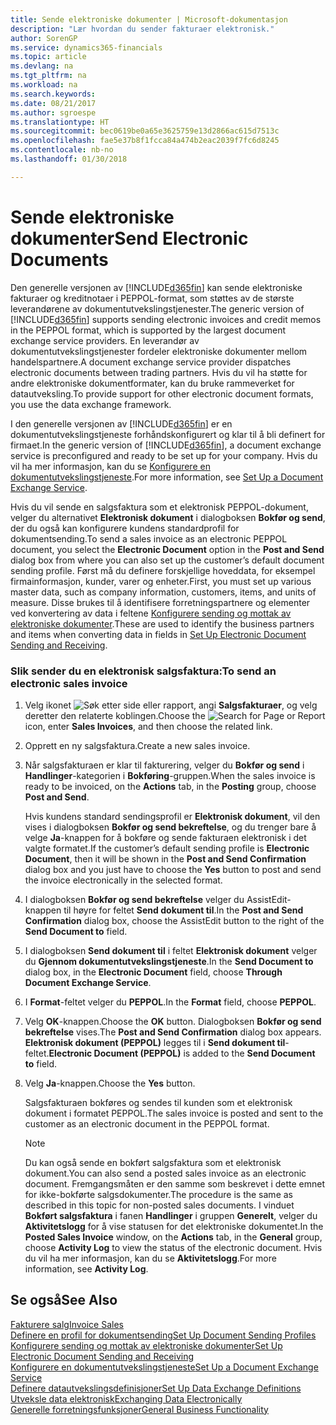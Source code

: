 ```yaml
---
title: Sende elektroniske dokumenter | Microsoft-dokumentasjon
description: "Lær hvordan du sender fakturaer elektronisk."
author: SorenGP
ms.service: dynamics365-financials
ms.topic: article
ms.devlang: na
ms.tgt_pltfrm: na
ms.workload: na
ms.search.keywords: 
ms.date: 08/21/2017
ms.author: sgroespe
ms.translationtype: HT
ms.sourcegitcommit: bec0619be0a65e3625759e13d2866ac615d7513c
ms.openlocfilehash: fae5e37b8f1fcca84a474b2eac2039f7fc6d8245
ms.contentlocale: nb-no
ms.lasthandoff: 01/30/2018

---
```

# <a name="send-electronic-documents"></a><span data-ttu-id="2296c-103">Sende elektroniske dokumenter</span><span class="sxs-lookup"><span data-stu-id="2296c-103">Send Electronic Documents</span></span>
<span data-ttu-id="2296c-104">Den generelle versjonen av [!INCLUDE[d365fin](includes/d365fin_md.md)] kan sende elektroniske fakturaer og kreditnotaer i PEPPOL-format, som støttes av de største leverandørene av dokumentutvekslingstjenester.</span><span class="sxs-lookup"><span data-stu-id="2296c-104">The generic version of [!INCLUDE[d365fin](includes/d365fin_md.md)] supports sending electronic invoices and credit memos in the PEPPOL format, which is supported by the largest document exchange service providers.</span></span> <span data-ttu-id="2296c-105">En leverandør av dokumentutvekslingstjenester fordeler elektroniske dokumenter mellom handelspartnere.</span><span class="sxs-lookup"><span data-stu-id="2296c-105">A document exchange service provider dispatches electronic documents between trading partners.</span></span> <span data-ttu-id="2296c-106">Hvis du vil ha støtte for andre elektroniske dokumentformater, kan du bruke rammeverket for datautveksling.</span><span class="sxs-lookup"><span data-stu-id="2296c-106">To provide support for other electronic document formats, you use the data exchange framework.</span></span>  

 <span data-ttu-id="2296c-107">I den generelle versjonen av [!INCLUDE[d365fin](includes/d365fin_md.md)] er en dokumentutvekslingstjeneste forhåndskonfigurert og klar til å bli definert for firmaet.</span><span class="sxs-lookup"><span data-stu-id="2296c-107">In the generic version of [!INCLUDE[d365fin](includes/d365fin_md.md)], a document exchange service is preconfigured and ready to be set up for your company.</span></span> <span data-ttu-id="2296c-108">Hvis du vil ha mer informasjon, kan du se [Konfigurere en dokumentutvekslingstjeneste](across-how-to-set-up-a-document-exchange-service.md).</span><span class="sxs-lookup"><span data-stu-id="2296c-108">For more information, see [Set Up a Document Exchange Service](across-how-to-set-up-a-document-exchange-service.md).</span></span>  

 <span data-ttu-id="2296c-109">Hvis du vil sende en salgsfaktura som et elektronisk PEPPOL-dokument, velger du alternativet **Elektronisk dokument** i dialogboksen **Bokfør og send**, der du også kan konfigurere kundens standardprofil for dokumentsending.</span><span class="sxs-lookup"><span data-stu-id="2296c-109">To send a sales invoice as an electronic PEPPOL document, you select the **Electronic Document** option in the **Post and Send** dialog box from where you can also set up the customer’s default document sending profile.</span></span> <span data-ttu-id="2296c-110">Først må du definere forskjellige hoveddata, for eksempel firmainformasjon, kunder, varer og enheter.</span><span class="sxs-lookup"><span data-stu-id="2296c-110">First, you must set up various master data, such as company information, customers, items, and units of measure.</span></span> <span data-ttu-id="2296c-111">Disse brukes til å identifisere forretningspartnere og elementer ved konvertering av data i feltene [Konfigurere sending og mottak av elektroniske dokumenter](across-how-to-set-up-electronic-document-sending-and-receiving.md).</span><span class="sxs-lookup"><span data-stu-id="2296c-111">These are used to identify the business partners and items when converting data in fields in [Set Up Electronic Document Sending and Receiving](across-how-to-set-up-electronic-document-sending-and-receiving.md).</span></span>  

### <a name="to-send-an-electronic-sales-invoice"></a><span data-ttu-id="2296c-112">Slik sender du en elektronisk salgsfaktura:</span><span class="sxs-lookup"><span data-stu-id="2296c-112">To send an electronic sales invoice</span></span>  

1.  <span data-ttu-id="2296c-113">Velg ikonet ![Søk etter side eller rapport](media/ui-search/search_small.png "Søk etter side eller rapport"), angi **Salgsfakturaer**, og velg deretter den relaterte koblingen.</span><span class="sxs-lookup"><span data-stu-id="2296c-113">Choose the ![Search for Page or Report](media/ui-search/search_small.png "Search for Page or Report icon") icon, enter **Sales Invoices**, and then choose the related link.</span></span>  

2.  <span data-ttu-id="2296c-114">Opprett en ny salgsfaktura.</span><span class="sxs-lookup"><span data-stu-id="2296c-114">Create a new sales invoice.</span></span>  

3.  <span data-ttu-id="2296c-115">Når salgsfakturaen er klar til fakturering, velger du **Bokfør og send** i **Handlinger**-kategorien i **Bokføring**-gruppen.</span><span class="sxs-lookup"><span data-stu-id="2296c-115">When the sales invoice is ready to be invoiced, on the **Actions** tab, in the **Posting** group, choose **Post and Send**.</span></span>  

     <span data-ttu-id="2296c-116">Hvis kundens standard sendingsprofil er **Elektronisk dokument**, vil den vises i dialogboksen **Bokfør og send bekreftelse**, og du trenger bare å velge **Ja**-knappen for å bokføre og sende fakturaen elektronisk i det valgte formatet.</span><span class="sxs-lookup"><span data-stu-id="2296c-116">If the customer’s default sending profile is **Electronic Document**, then it will be shown in the **Post and Send Confirmation** dialog box and you just have to choose the **Yes** button to post and send the invoice electronically in the selected format.</span></span>  

4.  <span data-ttu-id="2296c-117">I dialogboksen **Bokfør og send bekreftelse** velger du AssistEdit-knappen til høyre for feltet **Send dokument til**.</span><span class="sxs-lookup"><span data-stu-id="2296c-117">In the **Post and Send Confirmation** dialog box, choose the AssistEdit button to the right of the **Send Document to** field.</span></span>  

5.  <span data-ttu-id="2296c-118">I dialogboksen **Send dokument til** i feltet **Elektronisk dokument** velger du **Gjennom dokumentutvekslingstjeneste**.</span><span class="sxs-lookup"><span data-stu-id="2296c-118">In the **Send Document to** dialog box, in the **Electronic Document** field, choose **Through Document Exchange Service**.</span></span>  

6.  <span data-ttu-id="2296c-119">I **Format**-feltet velger du **PEPPOL**.</span><span class="sxs-lookup"><span data-stu-id="2296c-119">In the **Format** field, choose **PEPPOL**.</span></span>  

7.  <span data-ttu-id="2296c-120">Velg **OK**-knappen.</span><span class="sxs-lookup"><span data-stu-id="2296c-120">Choose the **OK** button.</span></span> <span data-ttu-id="2296c-121">Dialogboksen **Bokfør og send bekreftelse** vises.</span><span class="sxs-lookup"><span data-stu-id="2296c-121">The **Post and Send Confirmation** dialog box appears.</span></span> <span data-ttu-id="2296c-122">**Elektronisk dokument (PEPPOL)** legges til i **Send dokument til**-feltet.</span><span class="sxs-lookup"><span data-stu-id="2296c-122">**Electronic Document (PEPPOL)** is added to the **Send Document to** field.</span></span>  

8.  <span data-ttu-id="2296c-123">Velg **Ja**-knappen.</span><span class="sxs-lookup"><span data-stu-id="2296c-123">Choose the **Yes** button.</span></span>  

     <span data-ttu-id="2296c-124">Salgsfakturaen bokføres og sendes til kunden som et elektronisk dokument i formatet PEPPOL.</span><span class="sxs-lookup"><span data-stu-id="2296c-124">The sales invoice is posted and sent to the customer as an electronic document in the PEPPOL format.</span></span>  

    > [!NOTE]  
    >  <span data-ttu-id="2296c-125">Du kan også sende en bokført salgsfaktura som et elektronisk dokument.</span><span class="sxs-lookup"><span data-stu-id="2296c-125">You can also send a posted sales invoice as an electronic document.</span></span> <span data-ttu-id="2296c-126">Fremgangsmåten er den samme som beskrevet i dette emnet for ikke-bokførte salgsdokumenter.</span><span class="sxs-lookup"><span data-stu-id="2296c-126">The procedure is the same as described in this topic for non-posted sales documents.</span></span> <span data-ttu-id="2296c-127">I vinduet **Bokført salgsfaktura** i fanen **Handlinger** i gruppen **Generelt**, velger du **Aktivitetslogg** for å vise statusen for det elektroniske dokumentet.</span><span class="sxs-lookup"><span data-stu-id="2296c-127">In the **Posted Sales Invoice** window, on the **Actions** tab, in the **General** group, choose **Activity Log** to view the status of the electronic document.</span></span> <span data-ttu-id="2296c-128">Hvis du vil ha mer informasjon, kan du se **Aktivitetslogg**.</span><span class="sxs-lookup"><span data-stu-id="2296c-128">For more information, see **Activity Log**.</span></span>  

## <a name="see-also"></a><span data-ttu-id="2296c-129">Se også</span><span class="sxs-lookup"><span data-stu-id="2296c-129">See Also</span></span>  
[<span data-ttu-id="2296c-130">Fakturere salg</span><span class="sxs-lookup"><span data-stu-id="2296c-130">Invoice Sales</span></span>](sales-how-invoice-sales.md)  
[<span data-ttu-id="2296c-131">Definere en profil for dokumentsending</span><span class="sxs-lookup"><span data-stu-id="2296c-131">Set Up Document Sending Profiles</span></span>](sales-how-setup-document-send-profiles.md)  
[<span data-ttu-id="2296c-132">Konfigurere sending og mottak av elektroniske dokumenter</span><span class="sxs-lookup"><span data-stu-id="2296c-132">Set Up Electronic Document Sending and Receiving</span></span>](across-how-to-set-up-electronic-document-sending-and-receiving.md)  
[<span data-ttu-id="2296c-133">Konfigurere en dokumentutvekslingstjeneste</span><span class="sxs-lookup"><span data-stu-id="2296c-133">Set Up a Document Exchange Service</span></span>](across-how-to-set-up-a-document-exchange-service.md)  
[<span data-ttu-id="2296c-134">Definere datautvekslingsdefinisjoner</span><span class="sxs-lookup"><span data-stu-id="2296c-134">Set Up Data Exchange Definitions</span></span>](across-how-to-set-up-data-exchange-definitions.md)  
[<span data-ttu-id="2296c-135">Utveksle data elektronisk</span><span class="sxs-lookup"><span data-stu-id="2296c-135">Exchanging Data Electronically</span></span>](across-data-exchange.md)  
[<span data-ttu-id="2296c-136">Generelle forretningsfunksjoner</span><span class="sxs-lookup"><span data-stu-id="2296c-136">General Business Functionality</span></span>](ui-across-business-areas.md)  

